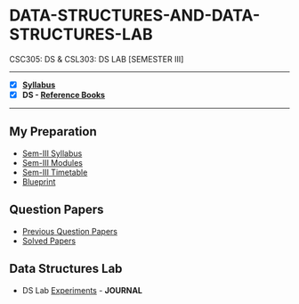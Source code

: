 # DATA-STRUCTURES-AND-DATA-STRUCTURES-LAB
 CSC305: DS & CSL303: DS LAB [SEMESTER III] 
 
 ---
 
 - [X] **[Syllabus](https://github.com/Amey-Thakur/DATA-STRUCTURES-AND-DATA-STRUCTURES-LAB/blob/main/SE-Comps_CBCGS_Syllabus.pdf)**
 - [x] **DS - [Reference Books](https://github.com/Amey-Thakur/DATA-STRUCTURES-AND-DATA-STRUCTURES-LAB/tree/main/Reference%20Books)**

---

## My Preparation
 - [Sem-III Syllabus](https://github.com/Amey-Thakur/DATA-STRUCTURES-AND-DATA-STRUCTURES-LAB/blob/main/My%20Preparation/Note_2019-09-26_13_54_38_159.png)
 - [Sem-III Modules](https://github.com/Amey-Thakur/DATA-STRUCTURES-AND-DATA-STRUCTURES-LAB/blob/main/My%20Preparation/Note_2019-09-26_14_10_59_854.png)
 - [Sem-III Timetable](https://github.com/Amey-Thakur/DATA-STRUCTURES-AND-DATA-STRUCTURES-LAB/blob/main/My%20Preparation/Note_2019-09-26_14_17_40_056.png)
 - [Blueprint](https://github.com/Amey-Thakur/DATA-STRUCTURES-AND-DATA-STRUCTURES-LAB/blob/main/Blueprint%20(DS).png)

## Question Papers
 - [Previous Question Papers](https://github.com/Amey-Thakur/DATA-STRUCTURES-AND-DATA-STRUCTURES-LAB/tree/main/Quesion%20Papers/Previous%20Quesion%20Papers)
 - [Solved Papers](https://github.com/Amey-Thakur/DATA-STRUCTURES-AND-DATA-STRUCTURES-LAB/tree/main/Quesion%20Papers/DS%20Solved%20Papers)

## Data Structures Lab
 - DS Lab [Experiments](https://github.com/Amey-Thakur/DATA-STRUCTURES-AND-DATA-STRUCTURES-LAB/blob/main/DSL%20Experiments.pdf) - **JOURNAL** 

